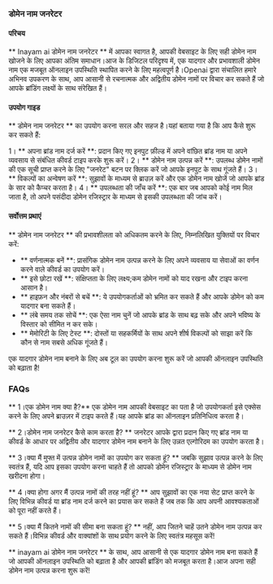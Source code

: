 ### डोमेन नाम जनरेटर

#### परिचय
** Inayam ai डोमेन नाम जनरेटर ** में आपका स्वागत है, आपकी वेबसाइट के लिए सही डोमेन नाम खोजने के लिए आपका अंतिम समाधान।आज के डिजिटल परिदृश्य में, एक यादगार और प्रभावशाली डोमेन नाम एक मजबूत ऑनलाइन उपस्थिति स्थापित करने के लिए महत्वपूर्ण है।Openai द्वारा संचालित हमारे अभिनव उपकरण के साथ, आप आसानी से रचनात्मक और अद्वितीय डोमेन नामों पर विचार कर सकते हैं जो आपके ब्रांडिंग लक्ष्यों के साथ संरेखित हैं।

#### उपयोग गाइड
** डोमेन नाम जनरेटर ** का उपयोग करना सरल और सहज है।यहां बताया गया है कि आप कैसे शुरू कर सकते हैं:

1। ** अपना ब्रांड नाम दर्ज करें **: प्रदान किए गए इनपुट फ़ील्ड में अपने वांछित ब्रांड नाम या अपने व्यवसाय से संबंधित कीवर्ड टाइप करके शुरू करें।
2। ** डोमेन नाम उत्पन्न करें **: उपलब्ध डोमेन नामों की एक सूची प्राप्त करने के लिए "जनरेट" बटन पर क्लिक करें जो आपके इनपुट के साथ गूंजते हैं।
3। ** विकल्पों का अन्वेषण करें **: सुझावों के माध्यम से ब्राउज़ करें और एक डोमेन नाम खोजें जो आपके ब्रांड के सार को कैप्चर करता है।
4। ** उपलब्धता की जाँच करें **: एक बार जब आपको कोई नाम मिल जाता है, तो अपने पसंदीदा डोमेन रजिस्ट्रार के माध्यम से इसकी उपलब्धता की जांच करें।

#### सर्वोत्तम प्रथाएं
** डोमेन नाम जनरेटर ** की प्रभावशीलता को अधिकतम करने के लिए, निम्नलिखित युक्तियों पर विचार करें:

- ** वर्णनात्मक बनें **: प्रासंगिक डोमेन नाम उत्पन्न करने के लिए अपने व्यवसाय या सेवाओं का वर्णन करने वाले कीवर्ड का उपयोग करें।
- ** इसे छोटा रखें **: संक्षिप्तता के लिए लक्ष्य;कम डोमेन नामों को याद रखना और टाइप करना आसान है।
- ** हाइफ़न और नंबरों से बचें **: ये उपयोगकर्ताओं को भ्रमित कर सकते हैं और आपके डोमेन को कम यादगार बना सकते हैं।
- ** लंबे समय तक सोचें **: एक ऐसा नाम चुनें जो आपके ब्रांड के साथ बढ़ सके और अपने भविष्य के विस्तार को सीमित न कर सके।
- ** मेमोरिटी के लिए टेस्ट **: दोस्तों या सहकर्मियों के साथ अपने शीर्ष विकल्पों को साझा करें कि कौन से नाम सबसे अधिक गूंजते हैं।

एक यादगार डोमेन नाम बनाने के लिए अब टूल का उपयोग करना शुरू करें जो आपकी ऑनलाइन उपस्थिति को बढ़ाता है!

### FAQs

** 1।एक डोमेन नाम क्या है?**
एक डोमेन नाम आपकी वेबसाइट का पता है जो उपयोगकर्ता इसे एक्सेस करने के लिए अपने ब्राउज़र में टाइप करते हैं।यह आपके ब्रांड का ऑनलाइन प्रतिनिधित्व करता है।

** 2।डोमेन नाम जनरेटर कैसे काम करता है? **
जनरेटर आपके द्वारा प्रदान किए गए ब्रांड नाम या कीवर्ड के आधार पर अद्वितीय और यादगार डोमेन नाम बनाने के लिए उन्नत एल्गोरिदम का उपयोग करता है।

** 3।क्या मैं मुफ्त में उत्पन्न डोमेन नामों का उपयोग कर सकता हूं? **
जबकि सुझाव उत्पन्न करने के लिए स्वतंत्र हैं, यदि आप इसका उपयोग करना चाहते हैं तो आपको डोमेन रजिस्ट्रार के माध्यम से डोमेन नाम खरीदना होगा।

** 4।क्या होगा अगर मैं उत्पन्न नामों की तरह नहीं हूं? **
आप सुझावों का एक नया सेट प्राप्त करने के लिए विभिन्न कीवर्ड या ब्रांड नाम दर्ज करने का प्रयास कर सकते हैं जब तक कि आप अपनी आवश्यकताओं को पूरा नहीं करते हैं।

** 5।क्या मैं कितने नामों की सीमा बना सकता हूं? **
नहीं, आप जितने चाहें उतने डोमेन नाम उत्पन्न कर सकते हैं।विभिन्न कीवर्ड और वाक्यांशों के साथ प्रयोग करने के लिए स्वतंत्र महसूस करें!

** inayam ai डोमेन नाम जनरेटर ** के साथ, आप आसानी से एक यादगार डोमेन नाम बना सकते हैं जो आपकी ऑनलाइन उपस्थिति को बढ़ाता है और आपकी ब्रांडिंग को मजबूत करता है।आज अपना सही डोमेन नाम उत्पन्न करना शुरू करें!